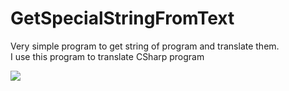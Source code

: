 # GetSpecialStringFromText

Very simple program to get string of program and translate them.  
I use this program to translate CSharp program

<img src="http://uupload.ir/files/szo9_yuvh.png" />
